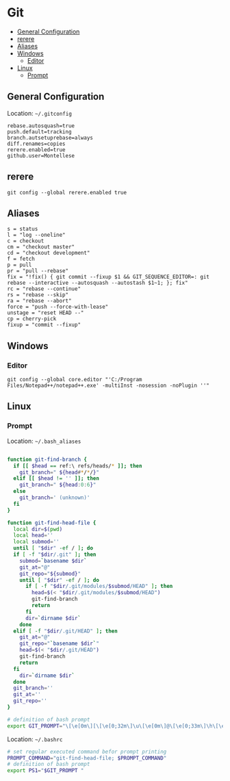 # Git <!-- omit in toc -->

- [General Configuration](#general-configuration)
- [rerere](#rerere)
- [Aliases](#aliases)
- [Windows](#windows)
  - [Editor](#editor)
- [Linux](#linux)
  - [Prompt](#prompt)

## General Configuration
Location: `~/.gitconfig`
```
rebase.autosquash=true
push.default=tracking
branch.autsetuprebase=always
diff.renames=copies
rerere.enabled=true
github.user=Montellese
```

## rerere
```
git config --global rerere.enabled true
```

## Aliases
```
s = status
l = "log --oneline"
c = checkout
cm = "checkout master"
cd = "checkout development"
f = fetch
p = pull
pr = "pull --rebase"
fix = "!fix() { git commit --fixup $1 && GIT_SEQUENCE_EDITOR=: git rebase --interactive --autosquash --autostash $1~1; }; fix"
rc = "rebase --continue"
rs = "rebase --skip"
ra = "rebase --abort"
force = "push --force-with-lease"
unstage = "reset HEAD --"
cp = cherry-pick
fixup = "commit --fixup"
```

## Windows

### Editor
```
git config --global core.editor "'C:/Program Files/Notepad++/notepad++.exe' -multiInst -nosession -noPlugin ''"
```

## Linux

### Prompt
Location: `~/.bash_aliases`
```bash

function git-find-branch {
  if [[ $head == ref:\ refs/heads/* ]]; then
    git_branch=" ${head#*/*/}"
  elif [[ $head != '' ]]; then
    git_branch=" ${head:0:6}"
  else
    git_branch=' (unknown)'
  fi
}

function git-find-head-file {
  local dir=$(pwd)
  local head=''
  local submod=''
  until [ "$dir" -ef / ]; do
  if [ -f "$dir/.git" ]; then
    submod=`basename $dir`
    git_at="@"
    git_repo="${submod}"
    until [ "$dir" -ef / ]; do
      if [ -f "$dir/.git/modules/$submod/HEAD" ]; then
        head=$(< "$dir/.git/modules/$submod/HEAD")
        git-find-branch
        return
      fi
      dir=`dirname $dir`
    done
  elif [ -f "$dir/.git/HEAD" ]; then
    git_at="@"
    git_repo="`basename $dir`"
    head=$(< "$dir/.git/HEAD")
    git-find-branch
    return
  fi
    dir=`dirname $dir`
  done
  git_branch=''
  git_at=''
  git_repo=''
}

# definition of bash prompt
export GIT_PROMPT="\[\e[0m\][\[\e[0;32m\]\u\[\e[0m\]@\[\e[0;33m\]\h\[\e[0;35m\]\$git_branch \[\e[0m\]\w]$\[\e[0m\]"
```

Location: `~/.bashrc`
```bash
# set regular executed command befor prompt printing
PROMPT_COMMAND="git-find-head-file; $PROMPT_COMMAND"
# definition of bash prompt
export PS1="$GIT_PROMPT "
```
